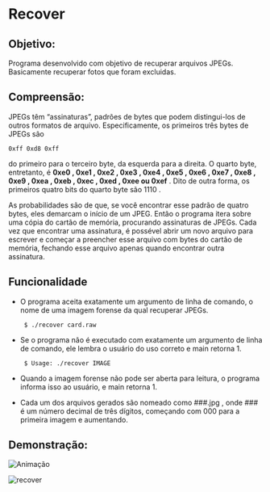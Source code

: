 # Recover

## Objetivo:

Programa desenvolvido com objetivo de recuperar arquivos JPEGs. Basicamente recuperar fotos que foram excluidas.

## Compreensão:

JPEGs têm “assinaturas”, padrões de bytes que podem distingui-los de outros formatos de arquivo. Especificamente, os primeiros três bytes de JPEGs são

	0xff 0xd8 0xff

do primeiro para o terceiro byte, da esquerda para a direita. O quarto byte, entretanto, é **0xe0 , 0xe1 , 0xe2 , 0xe3 , 0xe4 , 0xe5 , 0xe6 , 0xe7 , 0xe8 , 0xe9 , 0xea , 0xeb , 0xec , 0xed , 0xee ou 0xef** . Dito de outra forma, os primeiros quatro bits do quarto byte são 1110 .

As probabilidades são de que, se você encontrar esse padrão de quatro bytes,  eles demarcam o início de um JPEG. Então o programa itera sobre uma cópia do cartão de memória, procurando assinaturas de JPEGs. Cada vez que encontrar uma assinatura, é possével abrir um novo arquivo para escrever e começar a preencher esse arquivo com bytes do cartão de memória, fechando esse arquivo apenas quando encontrar outra assinatura.

## Funcionalidade

 * O programa aceita exatamente um argumento de linha de comando, o nome de uma imagem forense da qual recuperar JPEGs.
	
		$ ./recover card.raw

 * Se o programa não é executado com exatamente um argumento de linha de comando, ele lembra o usuário do uso correto e main retorna 1.

		$ Usage: ./recover IMAGE

 * Quando a imagem forense não pode ser aberta para leitura, o programa informa isso ao usuário, e main retorna 1.

 * Cada um dos arquivos gerados são nomeado como ###.jpg , onde ### é um número decimal de três dígitos, começando com 000 para a primeira imagem e aumentando.

## Demonstração:

![Animação](https://user-images.githubusercontent.com/98659450/192909172-4830bcba-ad75-4309-8b5a-735fb4f4ab11.gif)

![recover](https://user-images.githubusercontent.com/98659450/192909615-c4e87693-2c28-48ab-84e3-335fa8f6c803.gif)



